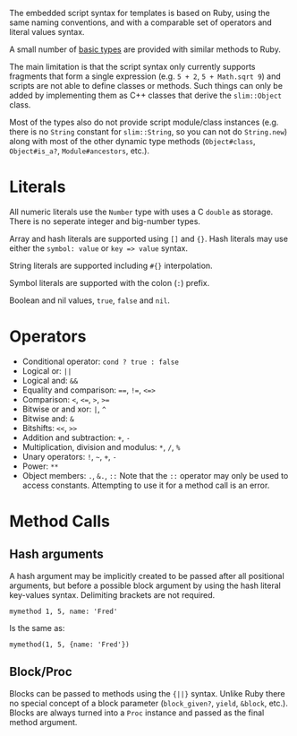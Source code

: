 The embedded script syntax for templates is based on Ruby, using the same naming conventions, and with a comparable set of operators and literal values syntax.

A small number of [basic types](Types.md) are provided with similar methods to Ruby.

The main limitation is that the script syntax only currently supports fragments that form a single expression
(e.g. `5 + 2`, `5 + Math.sqrt 9`) and scripts are not able to define classes or methods. Such things can only
be added by implementing them as C++ classes that derive the `slim::Object` class.

Most of the types also do not provide script module/class instances (e.g. there is no `String` constant for
`slim::String`, so you can not do `String.new`) along with most of the other dynamic type methods
(`Object#class`, `Object#is_a?`, `Module#ancestors`, etc.).

# Literals
All numeric literals use the `Number` type with uses a C `double` as storage.
There is no seperate integer and big-number types.

Array and hash literals are supported using `[]` and `{}`. Hash literals may use either the `symbol: value` or `key => value` syntax.

String literals are supported including `#{}` interpolation.

Symbol literals are supported with the colon (`:`) prefix.

Boolean and nil values, `true`, `false` and `nil`.

# Operators

   * Conditional operator: `cond ? true : false`
   * Logical or: `||`
   * Logical and: `&&`
   * Equality and comparison: `==`, `!=`, `<=>`
   * Comparison: `<`, `<=`, `>`, `>=`
   * Bitwise or and xor: `|`, `^`
   * Bitwise and: `&`
   * Bitshifts: `<<`, `>>`
   * Addition and subtraction: `+`, `-`
   * Multiplication, division and modulus: `*`, `/`, `%`
   * Unary operators: `!`, `~`, `+`, `-`
   * Power: `**`
   * Object members: `.`, `&.`, `::`
     Note that the `::` operator may only be used to access constants.
     Attempting to use it for a method call is an error.

# Method Calls

## Hash arguments
A hash argument may be implicitly created to be passed after all positional arguments, but before a
possible block argument by using the hash literal key-values syntax. Delimiting brackets are not required.

    mymethod 1, 5, name: 'Fred'

Is the same as:

    mymethod(1, 5, {name: 'Fred'})

## Block/Proc
Blocks can be passed to methods using the `{||}` syntax.
Unlike Ruby there no special concept of a block parameter (`block_given?`, `yield`, `&block`, etc.).
Blocks are always turned into a `Proc` instance and passed as the final method argument.
